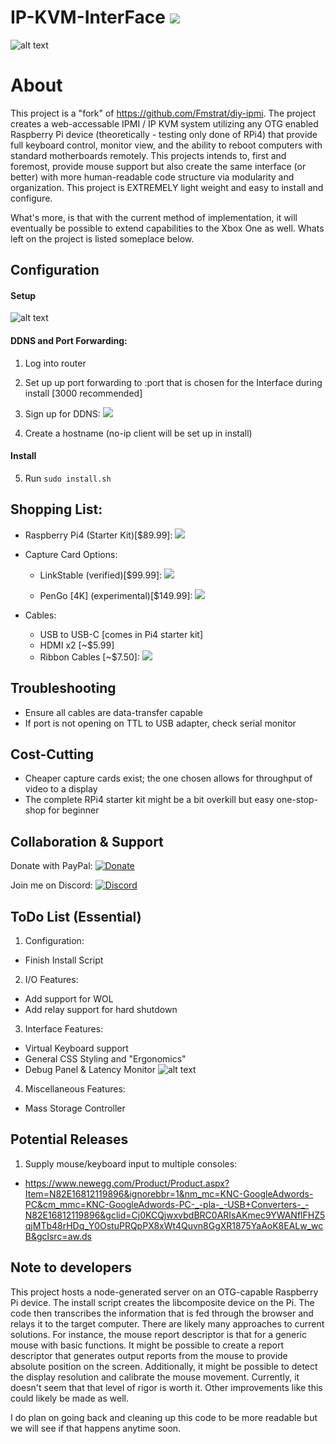 # IP-KVM-InterFace ![](https://img.shields.io/badge/version-1.0.0-yellow.svg)

![alt text](https://github.com/SterlingButters/ip-kvm-interface/blob/master/Examples/Example.gif)

# About
This project is a "fork" of https://github.com/Fmstrat/diy-ipmi. The project creates a
web-accessable IPMI / IP KVM system utilizing any OTG enabled Raspberry Pi device (theoretically - testing only done of RPi4) that provide full keyboard control, monitor view, and the ability to reboot computers with standard motherboards
remotely. This projects intends to, first and foremost, provide mouse support but also create the same
interface (or better) with more human-readable code structure via modularity and organization. This project is EXTREMELY light weight and easy to install and configure. 

What's more, is that with the current method of implementation, it will eventually be possible to extend capabilities
to the Xbox One as well. Whats left on the project is listed someplace below. 

## Configuration
#### Setup
![alt text](https://github.com/SterlingButters/ip-kvm-interface/blob/master/configuration/Setup.png)

#### DDNS and Port Forwarding:
1) Log into router

2) Set up up port forwarding to <RPi-ipAddress>:port that is chosen for the Interface during install
  [3000 recommended]

3) Sign up for DDNS: [![](https://img.shields.io/badge/No--IP-signup-ff69b4.svg)](https://www.noip.com)

4) Create a hostname (no-ip client will be set up in install)

#### Install
5) Run `sudo install.sh`

## Shopping List:
  - Raspberry Pi4 (Starter Kit)[$89.99]:
  [![](https://img.shields.io/badge/amazon-buy-blue.svg)](https://www.amazon.com/CanaKit-Raspberry-4GB-Basic-Starter/dp/B07VYC6S56/ref=sr_1_1?keywords=rpi+4+starter+kit&qid=1574491331&s=electronics&sr=1-1)

  - Capture Card Options:
    - LinkStable (verified)[$99.99]:
    [![](https://img.shields.io/badge/amazon-buy-blue.svg)](https://www.amazon.com/LinkStable-Streaming-Recorder-Gameplayer-Compatible/dp/B073PXDKFR/ref=sr_1_3?s=electronics&ie=UTF8&qid=1539175400&sr=1-3&keywords=linkstable+capture+card)

    - PenGo [4K] (experimental)[$149.99]:
    [![](https://img.shields.io/badge/amazon-buy-blue.svg)](https://www.amazon.com/gp/product/B07BGXVGLS/ref=ox_sc_act_title_1?smid=A39P3WP927BTL5&psc=1)

  - Cables:
    - USB to USB-C [comes in Pi4 starter kit]
    - HDMI x2 [~$5.99]
    - Ribbon Cables [~$7.50]:
    [![](https://img.shields.io/badge/amazon-buy-blue.svg)](https://www.amazon.com/Kuman-Breadboard-Arduino-Raspberry-Multicolored/dp/B01BV3Z342/ref=sr_1_8_sspa?s=electronics&ie=UTF8&qid=1539227097&sr=1-8-spons&keywords=rpi+ribbon+cable+variety+pack&psc=1)

## Troubleshooting
- Ensure all cables are data-transfer capable
- If port is not opening on TTL to USB adapter, check serial monitor

## Cost-Cutting
  - Cheaper capture cards exist; the one chosen allows for throughput of video to a display
  - The complete RPi4 starter kit might be a bit overkill but easy one-stop-shop for beginner

## Collaboration & Support
Donate with PayPal:
[![Donate](https://img.shields.io/badge/Donate-PayPal-green.svg)](https://paypal.me/sterlingbutters)

Join me on Discord:
[![Discord](https://img.shields.io/discord/102860784329052160.svg)](https://discord.gg/uSTr7DZ)

## ToDo List (Essential)
1) Configuration:
  - Finish Install Script
  
2) I/O Features:
  - Add support for WOL
  - Add relay support for hard shutdown
  
3) Interface Features:
  - Virtual Keyboard support
  - General CSS Styling and "Ergonomics"
  - Debug Panel & Latency Monitor 
  ![alt text](https://github.com/SterlingButters/ip-kvm-interface/blob/master/Latency.gif)
  
4) Miscellaneous Features:
  - Mass Storage Controller

## Potential Releases

1) Supply mouse/keyboard input to multiple consoles:
  - https://www.newegg.com/Product/Product.aspx?Item=N82E16812119896&ignorebbr=1&nm_mc=KNC-GoogleAdwords-PC&cm_mmc=KNC-GoogleAdwords-PC-_-pla-_-USB+Converters-_-N82E16812119896&gclid=Cj0KCQjwxvbdBRC0ARIsAKmec9YWANflFHZ5qjMTb48rHDq_Y0OstuPRQpPX8xWt4Quvn8GgXR1875YaAoK8EALw_wcB&gclsrc=aw.ds

## Note to developers
This project hosts a node-generated server on an OTG-capable Raspberry Pi device. The install script creates the libcomposite device on the Pi. The code then transcribes the information that is fed through the browser and relays it to the target computer. There are likely many approaches to current solutions. For instance, the mouse report descriptor is that for a generic mouse with basic functions. It might be possible to create a report descriptor that generates output reports from the mouse to provide absolute position on the screen. Additionally, it might be possible to detect the display resolution and calibrate the mouse movement. Currently, it doesn't seem that that level of rigor is worth it. Other improvements like this could likely be made as well. 

I do plan on going back and cleaning up this code to be more readable but we will see if that happens anytime soon.
